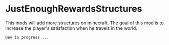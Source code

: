 # JustEnoughRewardsStructures

This mods will add more structures on minecraft.
The goal of this mod is to increase the player's satisfaction when he travels in the world.

`Dev in progress ... `
